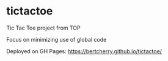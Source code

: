 # tictactoe
Tic Tac Toe project from TOP

Focus on minimizing use of global code

Deployed on GH Pages: https://bertcherry.github.io/tictactoe/